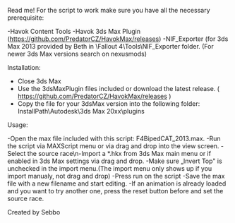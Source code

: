 Read me!
For the script to work make sure you have all the necessary prerequisite:

-Havok Content Tools
-Havok 3ds Max Plugin (https://github.com/PredatorCZ/HavokMax/releases)
-NIF_Exporter (for 3ds Max 2013 provided by Beth in \Fallout 4\Tools\NIF_Exporter folder. (For newer 3ds Max versions search on nexusmods)

Installation: 
- Close 3ds Max
- Use the 3dsMaxPlugin files included or download the latest release. ( https://github.com/PredatorCZ/HavokMax/releases )
- Copy the file for your 3dsMax version into the following folder: InstallPath\Autodesk\3ds Max 20xx\plugins

Usage:

-Open the max file included with this script: F4BipedCAT_2013.max.
-Run the script via MAXScript menu or via drag and drop into the view screen.
-Select the source race\n-Import a *.hkx from 3ds Max main menu or if enabled in 3ds Max settings via drag and drop.
-Make sure „Invert Top" is unchecked in the import menu.(The import menu only shows up if you import manualy, not drag and drop)
-Press run on the script
-Save the max file with a new filename and start editing.
-If an animation is already loaded and you want to try another one, press the reset button before and set the source race.

 Created by Sebbo 
